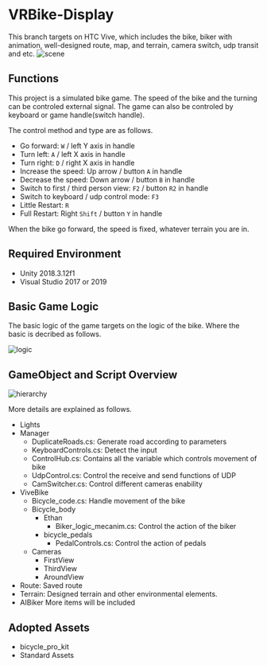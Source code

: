 # VRBike-Display

This branch targets on HTC Vive, which includes the bike, biker with animation, well-designed route, map, and terrain, camera switch, udp transit and etc.
![scene](https://drive.google.com/uc?id=1pZzUOiI0OdFLFGuyoMzAupS5nFdd_qm5)

## Functions
This project is a simulated bike game. The speed of the bike and the turning can be controled external signal. The game can also be controled by keyboard or game handle(switch handle).

The control method and type are as follows.
* Go forward: `W` / left Y axis in handle
* Turn left: `A` / left X axis in handle
* Turn right: `D` / right X axis in handle
* Increase the speed: Up arrow / button `A` in handle
* Decrease the speed: Down arrow / button `B` in handle
* Switch to first / third person view: `F2` / button `R2` in handle
* Switch to keyboard / udp control mode: `F3`
* Little Restart: `R`
* Full Restart: Right `Shift` / button `Y` in handle

When the bike go forward, the speed is fixed, whatever terrain you are in.

## Required Environment
* Unity 2018.3.12f1
* Visual Studio 2017 or 2019

## Basic Game Logic
The basic logic of the game targets on the logic of the bike. Where the basic is decribed as follows.

![logic](https://drive.google.com/uc?id=1NahBU1jOIekJhRvOx7mwphfOBmp3SuSq)

## GameObject and Script Overview
![hierarchy](https://drive.google.com/uc?id=1YPREgnYslNhhZdUbrYb23BWVcnXzp_xw)

More details are explained as follows.
* Lights
* Manager
	* DuplicateRoads.cs: Generate road according to parameters
	* KeyboardControls.cs: Detect the input
	* ControlHub.cs: Contains all the variable which controls movement of bike
	* UdpControl.cs: Control the receive and send functions of UDP
	* CamSwitcher.cs: Control different cameras enability
* ViveBike
	* Bicycle_code.cs: Handle movement of the bike
	* Bicycle_body
		* Ethan
			* Biker_logic_mecanim.cs: Control the action of the biker
		* bicycle_pedals
			* PedalControls.cs: Control the action of pedals
	* Cameras
		* FirstView
		* ThirdView
		* AroundView 
* Route: Saved route
* Terrain: Designed terrain and other environmental elements.
* AIBiker
More items will be included

## Adopted Assets
* bicycle_pro_kit
* Standard Assets